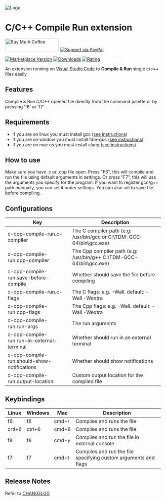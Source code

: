 ![Logo](https://github.com/danielpinto8zz6/c-cpp-compile-run/raw/HEAD/resources/logo.png)

# C/C++ Compile Run extension
<a href="https://www.buymeacoffee.com/danielpinto8zz6" target="_blank"><img src="https://cdn.buymeacoffee.com/buttons/default-orange.png" alt="Buy Me A Coffee" height="41" width="174"></a>
[![Support via PayPal](https://github.com/danielpinto8zz6/c-cpp-compile-run/raw/HEAD/resources/paypal-donate-button.png)](https://www.paypal.me/danielpinto8zz6/)

[![Marketplace Version](https://vsmarketplacebadges.dev/version-short/danielpinto8zz6.c-cpp-compile-run.png)](https://marketplace.visualstudio.com/items?itemName=danielpinto8zz6.c-cpp-compile-run)
[![Downloads](https://vsmarketplacebadges.dev/downloads-short/danielpinto8zz6.c-cpp-compile-run.png)](https://marketplace.visualstudio.com/items?itemName=danielpinto8zz6.c-cpp-compile-run)
[![Rating](https://vsmarketplacebadges.dev/rating-short/danielpinto8zz6.c-cpp-compile-run.png)](https://marketplace.visualstudio.com/items?itemName=danielpinto8zz6.c-cpp-compile-run)


An extension running on [Visual Studio Code](https://code.visualstudio.com) to **Compile & Run** single c/c++ files easily

## Features

Compile & Run C/C++ opened file directly from the command palette or by pressing 'f6' or 'f7'

## Requirements

* If you are on linux you must install gcc ([see instructions](https://github.com/danielpinto8zz6/c-cpp-compile-run/blob/HEAD/docs/COMPILER_SETUP.md#Linux))
* If you are on window you must install tdm-gcc ([see instructions](https://github.com/danielpinto8zz6/c-cpp-compile-run/blob/HEAD/docs/COMPILER_SETUP.md#Windows))
* If you are on mac os you must install clang ([see instructions](https://github.com/danielpinto8zz6/c-cpp-compile-run/blob/HEAD/docs/COMPILER_SETUP.md#MacOS))
## How to use
Make sure you have .c or .cpp file open.
Press "F6", this will compile and run the file using default arguments in settings.
Or press "F7", this will use the arguments you specify for the program.
If you want to register gcc/g++ path manually, you can set it under settings.
You can also set to save file before compiling.

## Configurations
| Key | Description |
| ------------ | ------------ |
| c-cpp-compile-run.c-compiler | The C compiler path (e.g: /usr/bin/gcc or C:\\TDM-GCC-64\\bin\\gcc.exe) |
| c-cpp-compile-run.cpp-compiler | The Cpp compiler path (e.g: /usr/bin/g++ C:\\TDM-GCC-64\\bin\\gcc.exe) |
| c-cpp-compile-run.save-before-compile | Whether should save the file before compiling |
| c-cpp-compile-run.c-flags | The C flags: e.g. -Wall. default: -Wall -Wextra |
| c-cpp-compile-run.cpp-flags | The Cpp flags: e.g. -Wall. default: -Wall -Wextra |
| c-cpp-compile-run.run-args | The run arguments |
| c-cpp-compile-run.run-in-external-terminal | Whether should run in an external terminal |
| c-cpp-compile-run.should-show-notifications | Whether should show notifications |
| c-cpp-compile-run.output-location | Custom output location for the compiled file |

## Keybindings
| Linux  | Windows | Mac | Description  |
| ------------ | ------------ | ------------ | ------------ |
| f6  | f6 | cmd+r | Compiles and runs the file  |
| crtl+6  | ctrl+6 | cmd+6 | Compiles and runs the file  |
| f8  | f8 |	cmd+y  | Compiles and run the file in external console  |
| f7 | f7 | cmd+t | Compiles and run the file specifying custom arguments and flags  |

## Release Notes

Refer to [CHANGELOG](https://github.com/danielpinto8zz6/c-cpp-compile-run/blob/HEAD/CHANGELOG.md)

